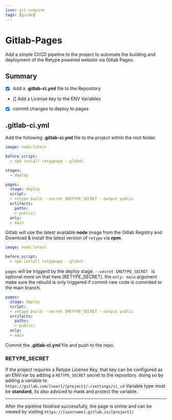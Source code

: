 ```yaml
---
icon: git-compare
tags: [guide]
---
```


# Gitlab-Pages 

Add a simple CI/CD pipeline to the project to automate the building and deployment of the Retype powered website via Gitlab Pages.

## Summary

- [x] Add a **.gitlab-ci.yml** file to the Repository 
- [] Add a License key to the ENV Variables
- [x] commit changes to deploy to pages

## .gitlab-ci.yml

Add the following **.gitlab-ci.yml** file to the project within the root folder.

```yaml .gitlab-ci.yml
image: node:latest

before_script:
  - npm install retypeapp --global

stages:
  - deploy

pages:
  stage: deploy
  script:
  - retype build --secret $RETYPE_SECRET --output public
  artifacts:
    paths:
    - public/
  only:
  - main

```
Gitlab will use the latest available **node** image from the Gitlab Registry and Download & install the latest version of `retype` via ***npm***.

```yml
image: node:latest

before_script:
  - npm install retypeapp --global
```

`pages` will be triggerd by the deploy stage.
`--secret $RETYPE_SECRET ` is optional more on that here [RETYPE_SECRET].
the `only: main` argument make sure the rebuild is only triggered if commit new code is commited to the main branch.

```yml
pages:
  stage: deploy
  script:
  - retype build --secret $RETYPE_SECRET --output public
  artifacts:
    paths:
    - public/
  only:
  - main
```

Commit the **.gitlab-ci.yml** file and push to the repo.

### RETYPE_SECRET

If the project requires a Retype License Key,
that key can be configured as an ENV:var by adding a `RETYPE_SECRET` secret to the repository.
doing so by adding a variable to `https://gitlab.com/[user]/[project]/-/settings/ci_cd`
Variable type must be **standard**, its also adviced to mask and protect the variable.

---

After the pipeline finished successfully, the page is online and can be viewed by visiting `https://[username].gitlab.io/[project]/`
